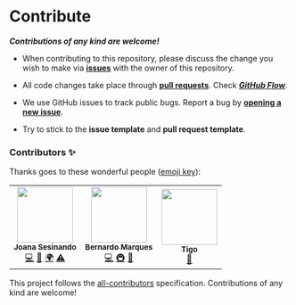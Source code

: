 # Contribute

***Contributions of any kind are welcome!***

* When contributing to this repository, please discuss the change you wish to make via [**issues**](https://github.com/joanasesinando/gerador-horarios-ist/issues) with the owner of this repository.

* All code changes take place through [**pull requests**](https://github.com/joanasesinando/gerador-horarios-ist/pulls). Check [***GitHub Flow***](https://guides.github.com/introduction/flow/index.html).

* We use GitHub issues to track public bugs. Report a bug by [**opening a new issue**](https://github.com/joanasesinando/gerador-horarios-ist/issues/new/choose).

* Try to stick to the **issue template** and **pull request template**.

### Contributors ✨

Thanks goes to these wonderful people ([emoji key](https://allcontributors.org/docs/en/emoji-key)):

<!-- ALL-CONTRIBUTORS-LIST:START - Do not remove or modify this section -->
<!-- prettier-ignore-start -->
<!-- markdownlint-disable -->
<table>
  <tr>
    <td align="center"><a href="https://github.com/joanasesinando"><img src="https://avatars.githubusercontent.com/u/43472922?v=4?s=100" width="100px;" alt=""/><br /><sub><b>Joana Sesinando</b></sub></a><br /><a href="https://github.com/joanasesinando/gerador-horarios-ist/commits?author=joanasesinando" title="Code">💻</a> <a href="#design-joanasesinando" title="Design">🎨</a> <a href="#translation-joanasesinando" title="Translation">🌍</a> <a href="https://github.com/joanasesinando/gerador-horarios-ist/commits?author=joanasesinando" title="Tests">⚠️</a></td>
    <td align="center"><a href="https://github.com/bernardocmarques"><img src="https://avatars.githubusercontent.com/u/28487792?v=4?s=100" width="100px;" alt=""/><br /><sub><b>Bernardo Marques</b></sub></a><br /><a href="https://github.com/joanasesinando/gerador-horarios-ist/commits?author=bernardocmarques" title="Code">💻</a> <a href="#infra-bernardocmarques" title="Infrastructure (Hosting, Build-Tools, etc)">🚇</a> <a href="#ideas-bernardocmarques" title="Ideas, Planning, & Feedback">🤔</a></td>
    <td align="center"><a href="https://github.com/TigoDelgado"><img src="https://avatars.githubusercontent.com/u/34168382?v=4?s=100" width="100px;" alt=""/><br /><sub><b>Tigo</b></sub></a><br /><a href="#ideas-TigoDelgado" title="Ideas, Planning, & Feedback">🤔</a></td>
  </tr>
</table>

<!-- markdownlint-restore -->
<!-- prettier-ignore-end -->

<!-- ALL-CONTRIBUTORS-LIST:END -->

This project follows the [all-contributors](https://github.com/all-contributors/all-contributors) specification. Contributions of any kind are welcome!
